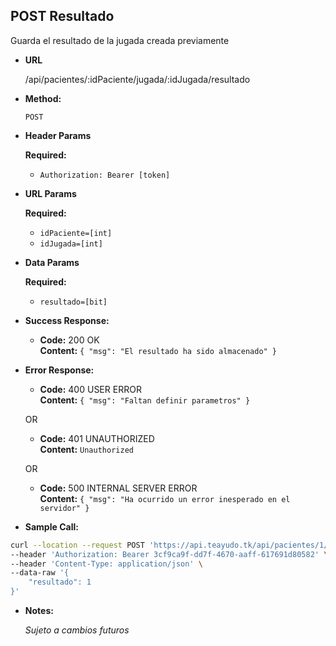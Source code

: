**POST Resultado**
----
  Guarda el resultado de la jugada creada previamente

* **URL**

  /api/pacientes/:idPaciente/jugada/:idJugada/resultado

* **Method:**

  `POST`

*  **Header Params**

    **Required:**
   * `Authorization: Bearer [token]`

*  **URL Params**

    **Required:**
   * `idPaciente=[int]`
   * `idJugada=[int]`

* **Data Params**

    **Required:**
   * `resultado=[bit]`

* **Success Response:**

  * **Code:** 200 OK <br />
    **Content:** `{ "msg": "El resultado ha sido almacenado" }`

 
* **Error Response:**

    * **Code:** 400 USER ERROR <br />
    **Content:** `{ "msg": "Faltan definir parametros" }`

  OR

  * **Code:** 401 UNAUTHORIZED <br />
    **Content:** `Unauthorized`

  OR

  * **Code:** 500 INTERNAL SERVER ERROR <br />
    **Content:** `{ "msg": "Ha ocurrido un error inesperado en el servidor" }`

* **Sample Call:**

```bash
curl --location --request POST 'https://api.teayudo.tk/api/pacientes/1/jugada/6/resultado' \
--header 'Authorization: Bearer 3cf9ca9f-dd7f-4670-aaff-617691d80582' \
--header 'Content-Type: application/json' \
--data-raw '{
    "resultado": 1
}'
```

* **Notes:**

  _Sujeto a cambios futuros_
